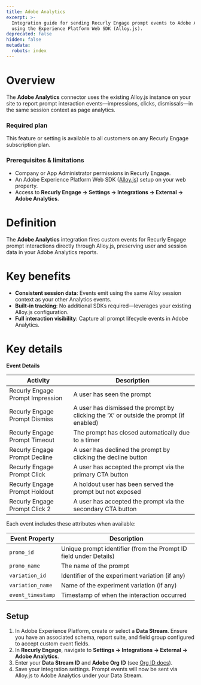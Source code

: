 ```yaml
---
title: Adobe Analytics
excerpt: >-
  Integration guide for sending Recurly Engage prompt events to Adobe Analytics
  using the Experience Platform Web SDK (Alloy.js).
deprecated: false
hidden: false
metadata:
  robots: index
---
```

# Overview

The **Adobe Analytics** connector uses the existing Alloy.js instance on your site to report prompt interaction events—impressions, clicks, dismissals—in the same session context as page analytics.

### Required plan

This feature or setting is available to all customers on any Recurly Engage subscription plan.

### Prerequisites & limitations

* Company or App Administrator permissions in Recurly Engage.
* An Adobe Experience Platform Web SDK ([Alloy.js](https://github.com/adobe/alloy?tab=readme-ov-file)) setup on your web property.
* Access to **Recurly Engage → Settings → Integrations → External → Adobe Analytics**.

# Definition

The **Adobe Analytics** integration fires custom events for Recurly Engage prompt interactions directly through Alloy.js, preserving user and session data in your Adobe Analytics reports.

# Key benefits

* **Consistent session data**: Events emit using the same Alloy session context as your other Analytics events.
* **Built-in tracking**: No additional SDKs required—leverages your existing Alloy.js configuration.
* **Full interaction visibility**: Capture all prompt lifecycle events in Adobe Analytics.

# Key details

**Event Details**

| Activity                         | Description                                                                            |
| -------------------------------- | -------------------------------------------------------------------------------------- |
| Recurly Engage Prompt Impression | A user has seen the prompt                                                             |
| Recurly Engage Prompt Dismiss    | A user has dismissed the prompt by clicking the ‘X’ or outside the prompt (if enabled) |
| Recurly Engage Prompt Timeout    | The prompt has closed automatically due to a timer                                     |
| Recurly Engage Prompt Decline    | A user has declined the prompt by clicking the decline button                          |
| Recurly Engage Prompt Click      | A user has accepted the prompt via the primary CTA button                              |
| Recurly Engage Prompt Holdout    | A holdout user has been served the prompt but not exposed                              |
| Recurly Engage Prompt Click 2    | A user has accepted the prompt via the secondary CTA button                            |

Each event includes these attributes when available:

| Event Property    | Description                                                       |
| ----------------- | ----------------------------------------------------------------- |
| `promo_id`        | Unique prompt identifier (from the Prompt ID field under Details) |
| `promo_name`      | The name of the prompt                                            |
| `variation_id`    | Identifier of the experiment variation (if any)                   |
| `variation_name`  | Name of the experiment variation (if any)                         |
| `event_timestamp` | Timestamp of when the interaction occurred                        |

## Setup

1. In Adobe Experience Platform, create or select a **Data Stream**. Ensure you have an associated schema, report suite, and field group configured to accept custom event fields.
2. In **Recurly Engage**, navigate to **Settings → Integrations → External → Adobe Analytics**.
3. Enter your **Data Stream ID** and **Adobe Org ID** (see [Org ID docs](https://experienceleague.adobe.com/en/docs/experience-platform/web-sdk/commands/configure/orgid)).
4. Save your integration settings. Prompt events will now be sent via Alloy.js to Adobe Analytics under your Data Stream.